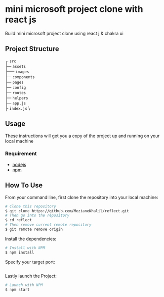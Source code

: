 # mini microsoft project clone with react js
Build mini microsoft project clone using react j & chakra ui
 ## Project Structure 
┌ `src`\
├─ `assets` \
├── `images` \
├─ `components` \
├─ `pages` \
├─ `config` \
├─ `routes` \
├─ `helpers` \
├─ `app.js` \
├ `index.js` \
## Usage 
These instructions will get you a copy of the project up and running on your local machine

### Requirement 
- [nodejs](https://nodejs.org/en/)
- [npm](https://npmjs.com/)
## How To Use
From your command line, first clone the repository into your local machine:

```bash
# Clone this repository
$ git clone https://github.com/MezianeKhalil/reflect.git
# Then go into the repository
$ cd reflect
# Then remove current remote repository
$ git remote remove origin
```
Install the dependencies:
```bash
# Install with NPM
$ npm install
```
Specify your target port:
``` bash

```
Lastly launch the Project:
```bash
# Launch with NPM
$ npm start
```